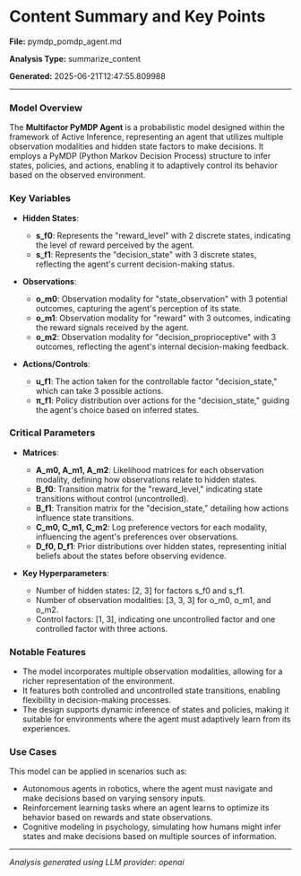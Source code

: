 # Content Summary and Key Points

**File:** pymdp_pomdp_agent.md

**Analysis Type:** summarize_content

**Generated:** 2025-06-21T12:47:55.809988

---

### Model Overview
The **Multifactor PyMDP Agent** is a probabilistic model designed within the framework of Active Inference, representing an agent that utilizes multiple observation modalities and hidden state factors to make decisions. It employs a PyMDP (Python Markov Decision Process) structure to infer states, policies, and actions, enabling it to adaptively control its behavior based on the observed environment.

### Key Variables
- **Hidden States**:
  - **s_f0**: Represents the "reward_level" with 2 discrete states, indicating the level of reward perceived by the agent.
  - **s_f1**: Represents the "decision_state" with 3 discrete states, reflecting the agent's current decision-making status.

- **Observations**:
  - **o_m0**: Observation modality for "state_observation" with 3 potential outcomes, capturing the agent's perception of its state.
  - **o_m1**: Observation modality for "reward" with 3 outcomes, indicating the reward signals received by the agent.
  - **o_m2**: Observation modality for "decision_proprioceptive" with 3 outcomes, reflecting the agent's internal decision-making feedback.

- **Actions/Controls**:
  - **u_f1**: The action taken for the controllable factor "decision_state," which can take 3 possible actions.
  - **π_f1**: Policy distribution over actions for the "decision_state," guiding the agent's choice based on inferred states.

### Critical Parameters
- **Matrices**:
  - **A_m0, A_m1, A_m2**: Likelihood matrices for each observation modality, defining how observations relate to hidden states.
  - **B_f0**: Transition matrix for the "reward_level," indicating state transitions without control (uncontrolled).
  - **B_f1**: Transition matrix for the "decision_state," detailing how actions influence state transitions.
  - **C_m0, C_m1, C_m2**: Log preference vectors for each modality, influencing the agent's preferences over observations.
  - **D_f0, D_f1**: Prior distributions over hidden states, representing initial beliefs about the states before observing evidence.

- **Key Hyperparameters**:
  - Number of hidden states: [2, 3] for factors s_f0 and s_f1.
  - Number of observation modalities: [3, 3, 3] for o_m0, o_m1, and o_m2.
  - Control factors: [1, 3], indicating one uncontrolled factor and one controlled factor with three actions.

### Notable Features
- The model incorporates multiple observation modalities, allowing for a richer representation of the environment.
- It features both controlled and uncontrolled state transitions, enabling flexibility in decision-making processes.
- The design supports dynamic inference of states and policies, making it suitable for environments where the agent must adaptively learn from its experiences.

### Use Cases
This model can be applied in scenarios such as:
- Autonomous agents in robotics, where the agent must navigate and make decisions based on varying sensory inputs.
- Reinforcement learning tasks where an agent learns to optimize its behavior based on rewards and state observations.
- Cognitive modeling in psychology, simulating how humans might infer states and make decisions based on multiple sources of information.

---

*Analysis generated using LLM provider: openai*
